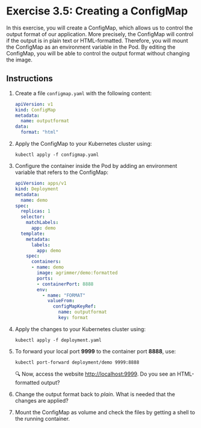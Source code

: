 # Exercise 3.5: Creating a ConfigMap

In this exercise, you will create a ConfigMap, which allows us to control the output format of our application.
More precisely, the ConfigMap will control if the output is in plain text or HTML-formatted.
Therefore, you will mount the ConfigMap as an environment variable in the Pod.
By editing the ConfigMap, you will be able to control the output format without changing the image.

## Instructions

1. Create a file `configmap.yaml` with the following content:

    ```yaml
    apiVersion: v1
    kind: ConfigMap
    metadata:
      name: outputformat
    data:
      format: "html"
    ```

1. Apply the ConfigMap to your Kubernetes cluster using: 

    ```console
    kubectl apply -f configmap.yaml
    ```

1. Configure the container inside the Pod by adding an environment variable that refers to the ConfigMap:

    ```yaml
    apiVersion: apps/v1
    kind: Deployment
    metadata:
      name: demo
    spec:
      replicas: 1
      selector:
        matchLabels:
          app: demo
      template:
        metadata:
          labels:
            app: demo
        spec:
          containers:
          - name: demo
            image: agrimmer/demo:formatted
            ports:
            - containerPort: 8888
            env:
              - name: "FORMAT"
                valueFrom:
                  configMapKeyRef:
                    name: outputformat
                    key: format
    ```

1. Apply the changes to your Kubernetes cluster using: 

    ```console
    kubectl apply -f deployment.yaml
    ```

1. To forward your local port **9999** to the container port **8888**, use:

    ```console
    kubectl port-forward deployment/demo 9999:8888
    ```

    :mag: Now, access the website [http://localhost:9999](http://localhost:9999). Do you see an HTML-formatted output? 

1. Change the output format back to *plain*. What is needed that the changes are applied?

1. Mount the ConfigMap as volume and check the files by getting a shell to the running container.
